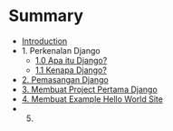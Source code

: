 # Summary

* [Introduction](README.md)
* 1\. Perkenalan Django
  * [1.0 Apa itu Django?](bab1/1_0-apa-itu-django.md)
  * [1.1 Kenapa Django?](bab1/1_1-kenapa-django.md)
* [2\. Pemasangan Django](bab2/2_0-pemasangan-django.md)
* [3\. Membuat Project Pertama Django](bab3/3_0-membuat-project-pertama-django.md)
* [4\. Membuat Example Hello World Site](membuat-example-hello-world-site.md)
* 5.

